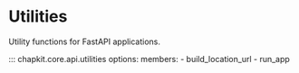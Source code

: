 # Utilities

Utility functions for FastAPI applications.

::: chapkit.core.api.utilities
    options:
      members:
        - build_location_url
        - run_app
